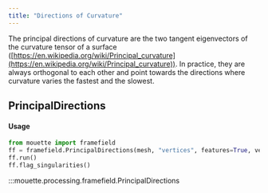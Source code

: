 ```yaml
---
title: "Directions of Curvature"
---
```


The principal directions of curvature are the two tangent eigenvectors of the curvature tensor of a surface 
([https://en.wikipedia.org/wiki/Principal_curvature](https://en.wikipedia.org/wiki/Principal_curvature)). In practice, they are always orthogonal to each other and point towards the directions where curvature varies the fastest and the slowest.

## PrincipalDirections

#### Usage
```python
from mouette import framefield
ff = framefield.PrincipalDirections(mesh, "vertices", features=True, verbose=True, n_smooth=3)
ff.run()
ff.flag_singularities()
```

:::mouette.processing.framefield.PrincipalDirections
